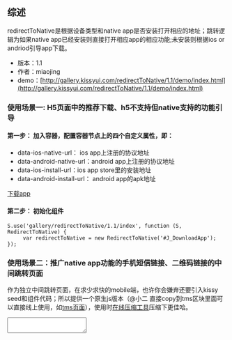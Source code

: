 ## 综述

redirectToNative是根据设备类型和native app是否安装打开相应的地址；跳转逻辑为如果native app已经安装则直接打开相应app的相应功能;未安装则根据ios or andriod引导app下载。

* 版本：1.1
* 作者：miaojing
* demo：[http://gallery.kissyui.com/redirectToNative/1.1/demo/index.html](http://gallery.kissyui.com/redirectToNative/1.1/demo/index.html)

### 使用场景一: H5页面中的推荐下载、h5不支持但native支持的功能引导

#### 第一步： 加入容器，配置容器节点上的四个自定义属性，即：
* data-ios-native-url： ios app上注册的协议地址
* data-android-native-url：android app上注册的协议地址
* data-ios-install-url：ios app store里的安装地址
* data-android-install-url： android app的apk地址


<a id="J_DownloadApp" class="recommend-icon" href="http://www.etao.com/go/act/etao/android.php?spm=1002.1.0.0.dSUImz" data-ios-native-url="etao://home?src=home" data-android-native-url="etao://home?src=home" data-ios-install-url="https://itunes.apple.com/cn/app/yi-tao-xiang-gou-wu-xian-yi-tao/id451400917?mt=8" data-android-install-url="http://download.taobaocdn.com/freedom/20457/andriod/701234etaoandroid2.4.9.apk">下载app</a>


#### 第二步： 初始化组件

    S.use('gallery/redirectToNative/1.1/index', function (S, RedirectToNative) {
         var redirectToNative = new RedirectToNative('#J_DownloadApp');
    });

### 使用场景二：推广native app功能的手机短信链接、二维码链接的中间跳转页面
作为独立中间跳转页面，在求少求快的mobile端，也许你会嫌弃还要引入kissy seed和组件代码；所以提供一个原生js版本（@小二 直接copy到tms区块里面可以直接线上使用，如[tms页面]( http://www.taobao.com/go/rgn/redirectonative/test.php)），使用时[在线压缩工具](http://ganquan.info/yui/?hl=zh-CN)压缩下更佳哈。


<textarea value="<script>
/**
 * @fileoverview 
 * @author miaojing<miaojing@taobao.com>
 * @module redirectToNative 移动页面或中间跳转页面使用 原生实现，不依赖任何kissy模块
 **/

    var RedirectToNative = {
    	init: function(cfg) {
            var self = this;
                self.platform = self._UA();
            // pc下 什么都不处理  
            if(!self.platform) return;
            var config = cfg || {
                    iosInstallUrl: '',
                    androidInstallUrl: '',
                    iosNativeUrl: '',
                    andriodNativeUrl: ''
                };
            self.installUrl = self.platform == 'ios' ? config.iosInstallUrl : config.androidInstallUrl;
            self.nativeUrl = self.platform == 'ios' ? config.iosNativeUrl : config.andriodNativeUrl;
            self._gotoNative();
        },
        /**
         * [_gotoNative 跳转至native，native超时打不开就去下载]
         * @return 
         */
        _gotoNative: function() {
            var self = this;
            var startTime = Date.now(),
                doc = document,
                body = doc.body,
                iframe = doc.createElement('iframe');
                iframe.id = 'J_redirectNativeFrame';
                iframe.style.display = 'none';
                iframe.src = self.nativeUrl;
            //运行在head中
            if(!body) {
                setTimeout(function(){
                    doc.body.appendChild(iframe);
                }, 0);
            } else {
                body.appendChild(iframe);
            }
            
            setTimeout(function() {
                doc.body.removeChild(iframe);
                self._gotoInstall(startTime);
                /**
                 * 测试时间设置小于800ms时，在android下的UC浏览器会打开native app时并下载apk，
                 * 测试android+UC下打开native的时间最好大于800ms;
                 */
            }, 1000);
        },
        /**
         * [_gotoInstall 去下载]
         * @param  {[type]} startTime [开始时间]
         * @return 
         */
        _gotoInstall: function(startTime) {
            var self = this;
            var endTime = Date.now();
            if (endTime - startTime < 1300) {
                window.location = self.installUrl;
            }
        },
        /**
         * [_UA 检测平台]
         * @return string [ios|android| ]
         */
        _UA: function() {
            var ua = navigator.userAgent;
            // ios
            if (!!ua.match(/\(i[^;]+;( U;)? CPU.+Mac OS X/)) {
                return 'ios';
            } else if (!!ua.match(/Android/i)) {
                return 'android';
            } else {
                return '';
            }
        }
    };

//透传参数
var searchStr = location.search,
	iosNativeUrl = 'etao://item' + searchStr,
    andriodNativeUrl = 'etao://item' + searchStr;
// 根据实际需求，配置下这四个参数即可
RedirectToNative.init({
	iosInstallUrl: 'https://itunes.apple.com/cn/app/yi-tao-xiang-gou-wu-xian-yi-tao/id451400917?mt=8',
	androidInstallUrl: 'http://download.taobaocdn.com/freedom/20457/andriod/701234etaoandroid2.4.9.apk',
	iosNativeUrl: iosNativeUrl,
	andriodNativeUrl: andriodNativeUrl
});
</script>">
</textarea>



